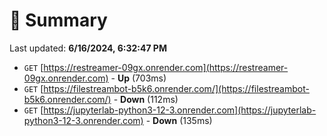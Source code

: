 # 📖 Summary
Last updated: **6/16/2024, 6:32:47 PM**

- `GET` [https://restreamer-09gx.onrender.com](https://restreamer-09gx.onrender.com) - **Up** (703ms)
- `GET` [https://filestreambot-b5k6.onrender.com/](https://filestreambot-b5k6.onrender.com/) - **Down** (112ms)
- `GET` [https://jupyterlab-python3-12-3.onrender.com](https://jupyterlab-python3-12-3.onrender.com) - **Down** (135ms)
